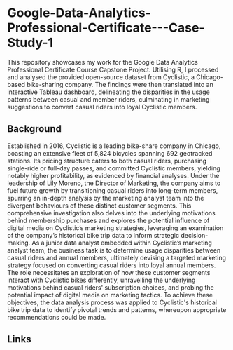 # Google-Data-Analytics-Professional-Certificate---Case-Study-1
This repository showcases my work for the Google Data Analytics Professional Certificate Course Capstone Project. Utilising R, I processed and analysed the provided open-source dataset from Cyclistic, a Chicago-based bike-sharing company. The findings were then translated into an interactive Tableau dashboard, delineating the disparities in the usage patterns between casual and member riders, culminating in marketing suggestions to convert casual riders into loyal Cyclistic members.

## Background
Established in 2016, Cyclistic is a leading bike-share company in Chicago, boasting an extensive fleet of 5,824 bicycles spanning 692 geotracked stations. Its pricing structure caters to both casual riders, purchasing single-ride or full-day passes, and committed Cyclistic members, yielding notably higher profitability, as evidenced by financial analyses. Under the leadership of Lily Moreno, the Director of Marketing, the company aims to fuel future growth by transitioning casual riders into long-term members, spurring an in-depth analysis by the marketing analyst team into the divergent behaviours of these distinct customer segments. This comprehensive investigation also delves into the underlying motivations behind membership purchases and explores the potential influence of digital media on Cyclistic’s marketing strategies, leveraging an examination of the company’s historical bike trip data to inform strategic decision-making. As a junior data analyst embedded within Cyclistic’s marketing analyst team, the business task is to determine usage disparities between casual riders and annual members, ultimately devising a targeted marketing strategy focused on converting casual riders into loyal annual members. The role necessitates an exploration of how these customer segments interact with Cyclistic bikes differently, unravelling the underlying motivations behind casual riders' subscription choices, and probing the potential impact of digital media on marketing tactics. To achieve these objectives, the data analysis process was applied to Cyclistic's historical bike trip data to identify pivotal trends and patterns, whereupon appropriate recommendations could be made.

## Links
